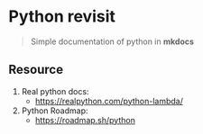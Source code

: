 # Python revisit
> Simple documentation of python in **mkdocs**

## Resource
1. Real python docs:
    * https://realpython.com/python-lambda/
2. Python Roadmap:
    * https://roadmap.sh/python